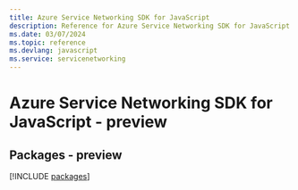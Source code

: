 ```yaml
---
title: Azure Service Networking SDK for JavaScript
description: Reference for Azure Service Networking SDK for JavaScript
ms.date: 03/07/2024
ms.topic: reference
ms.devlang: javascript
ms.service: servicenetworking
---
```

# Azure Service Networking SDK for JavaScript - preview
## Packages - preview
[!INCLUDE [packages](service-networking-index.md)]